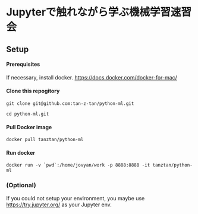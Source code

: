 # Jupyterで触れながら学ぶ機械学習速習会


## Setup

#### Prerequisites
If necessary, install docker.
https://docs.docker.com/docker-for-mac/

#### Clone this repogitory
`git clone git@github.com:tan-z-tan/python-ml.git`

`cd python-ml.git`

#### Pull Docker image
`docker pull tanztan/python-ml`

#### Run docker
```
docker run -v `pwd`:/home/jovyan/work -p 8888:8888 -it tanztan/python-ml
```

### (Optional)
If you could not setup your environment, you maybe use https://try.jupyter.org/ as your Jupyter env.

